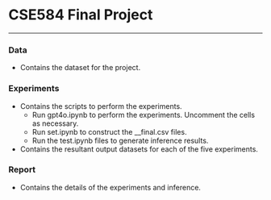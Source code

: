 # CSE584 Final Project
----------------------------------------------------------------------------------------------

### Data
- Contains the dataset for the project.

### Experiments
- Contains the scripts to perform the experiments. 
    - Run gpt4o.ipynb to perform the experiments. Uncomment the cells as necessary.
    - Run set.ipynb to construct the __final.csv files.
    - Run the test<x>.ipynb files to generate inference results.
- Contains the resultant output datasets for each of the five experiments.

### Report
- Contains the details of the experiments and inference. 